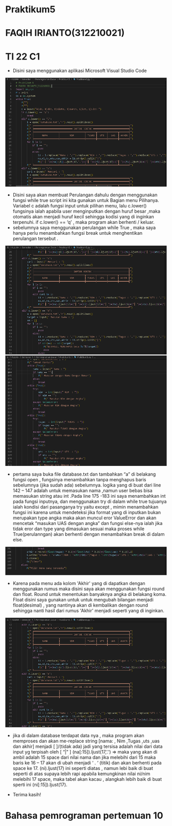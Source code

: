 # Praktikum5
# FAQIH IRIANTO(312210021)
# TI 22 C1
- Disini saya menggunakan aplikasi Microsoft Visual Studio Code

![img](foto/1.PNG)
- Disini saya akan membuat Perulangan dahulu dengan menggunakan fungsi while true
script ini kita gunakan untuk Bagian menu Pilihanya. Variabel c adalah fungsi input untuk pilihan menu,
lalu c.lower() fungsinya ialah apabila user menginputkan dengan huruf besar ,maka otomatis akan menjadi huruf kecil sehingga kodisi yang di inginkan terpenuhi. if c.lower() == ‘q’ , maka program akan berhenti / keluar.
- sebelumnya saya menggunakan perulangan while True , maka saya hanya perlu menambahkan fungsi break untuk menghentikan perulangan tersebut .


![img](foto/database.PNG)
![img](foto/3.PNG)
- pertama saya buka file database.txt dan tambahkan “a” di belakang fungsi open , fungsinya menambahkan tanpa menghapus baris sebelumnya (jika sudah ada) sebelumnya. logika yang di buat dari line 142 – 147 adalah untuk memasukan nama ,namun user bebas bisa memasukan string atau int .Pada line 175 -183 ini saya menambahkan int pada fungsi inputnya, dan menggunakan try di dalam while true tujuanya ialah kondisi dari pasanganya try yaitu except , mimin menambahkan fungsi ini karena untuk mendeteksi jika format yang di inputkan bukan merupakan type angka maka akan muncul eror ValueError dan akan mencetak “masukan UAS dengan angka” dan fungsi else-nya ialah jika tidak eror dan type yang dimasukan sesuai maka proses while True(perulanngan) akan berhenti dengan menambahkan break di dalam else.


![img](foto/akhir.PNG)
- Karena pada menu ada kolom 'Akhir' yang di dapatkan dengan menggunakan rumus maka disini saya akan menggunakan fungsi round dan float. Round untuk menentukan banyaknya angka di belakang koma. Float disini saya gunakan untuk untuk mengubah bilangan menjadi float(desimal) , yang nantinya akan di kembalikan dengan round sehingga nanti hasil dari rumus 'Akhir' menjadi seperti yang di inginkan.

![img](foto/nama.PNG)
-  jika di dalam database terdapat data nya , maka program akan memproses dan akan me-replace string [nama: , Nim ,Tugas ,uts ,uas dan akhir] menjadi [ ]/(tidak ada) jadi yang tersisa adalah nilai dari data input yg terpisah oleh [ “|” ] (na[:15]).ljust(17,’.’) => maka yang akan di ambil adalah 15 space dari nilai nama dan jika melebihi dari 15 maka baris ke 16 – 17 akan di ubah menjadi ‘ . ‘ (titik) dan akan berhenti pada space ke 17. (ni).ljust(17) ini seperti diatas , namun lebi baik di buat seperti di atas supaya lebih rapi apabila kemungkinan nilai ni/nim melebihi 17 space, maka tabel akan kacau , alangkah lebih baik di buat sperti ini (ni[:15]).ljust(17).


- Terima kasih!
# Bahasa pemrograman pertemuan 10